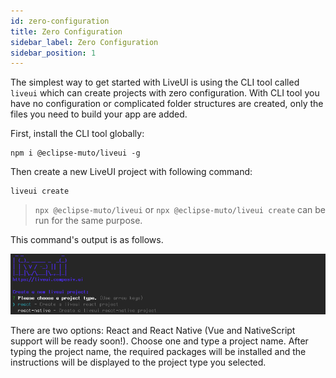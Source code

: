 ```yaml
---
id: zero-configuration
title: Zero Configuration
sidebar_label: Zero Configuration
sidebar_position: 1
---
```


The simplest way to get started with LiveUI is using the CLI tool called `liveui` which can create projects with zero configuration. With CLI tool you have no configuration or complicated folder structures are created, only the files you need to build your app are added.

First, install the CLI tool globally:

    npm i @eclipse-muto/liveui -g

Then create a new LiveUI project with following command:

    liveui create

> `npx @eclipse-muto/liveui` or `npx @eclipse-muto/liveui create` can be run for the same purpose.

This command's output is as follows. 

![LiveUI create](/img/liveui-create.png)

There are two options: React and React Native (Vue and NativeScript support will be ready soon!). Choose one and type a project name. After typing the project name, the required packages will be installed and the instructions will be displayed to the project type you selected.